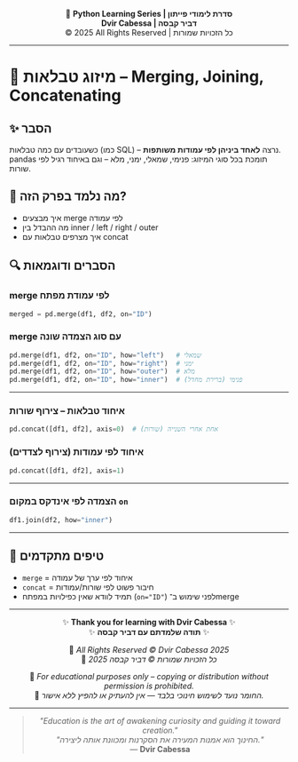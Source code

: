 <!-- DC_HEADER_START -->
<div align="center">

🐍 **Python Learning Series | סדרת לימודי פייתון**  
**Dvir Cabessa | דביר קבסה**  
© 2025 All Rights Reserved | כל הזכויות שמורות

</div>

---
<!-- DC_HEADER_END -->

# 📘 מיזוג טבלאות – Merging, Joining, Concatenating

## ✨ הסבר

כשעובדים עם כמה טבלאות (כמו SQL) – נרצה **לאחד ביניהן לפי עמודות משותפות**.  
pandas תומכת בכל סוגי המיזוג: פנימי, שמאלי, ימני, מלא – וגם באיחוד רגיל לפי שורות.

## 🧠 מה נלמד בפרק הזה?
- איך מבצעים merge לפי עמודה
- מה ההבדל בין inner / left / right / outer
- איך מצרפים טבלאות עם concat

## 🔍 הסברים ודוגמאות

### merge לפי עמודת מפתח
```python
merged = pd.merge(df1, df2, on="ID")
```

### merge עם סוג הצמדה שונה
```python
pd.merge(df1, df2, on="ID", how="left")   # שמאלי
pd.merge(df1, df2, on="ID", how="right")  # ימני
pd.merge(df1, df2, on="ID", how="outer")  # מלא
pd.merge(df1, df2, on="ID", how="inner")  # פנימי (ברירת מחדל)
```

---

### איחוד טבלאות – צירוף שורות
```python
pd.concat([df1, df2], axis=0)  # אחת אחרי השנייה (שורות)
```

### איחוד לפי עמודות (צירוף לצדדים)
```python
pd.concat([df1, df2], axis=1)
```

---

### הצמדה לפי אינדקס במקום `on`
```python
df1.join(df2, how="inner")
```

---

## 💬 טיפים מתקדמים

* `merge` = איחוד לפי ערך של עמודה  
* `concat` = חיבור פשוט לפי שורות/עמודות  
* תמיד לוודא שאין כפילויות במפתח (`on="ID"`) לפני שימוש ב־merge

<!-- DC_FOOTER_START -->
---

<div align="center">

✨ **Thank you for learning with Dvir Cabessa** ✨  
✨ **תודה שלמדתם עם דביר קבסה** ✨  

📘 *All Rights Reserved © Dvir Cabessa 2025*  
📘 *כל הזכויות שמורות © דביר קבסה 2025*  

🔗 *For educational purposes only – copying or distribution without permission is prohibited.*  
🔗 *החומר נועד לשימוש חינוכי בלבד — אין להעתיק או להפיץ ללא אישור.*

---

> _"Education is the art of awakening curiosity and guiding it toward creation."_  
> _"החינוך הוא אמנות המעירה את הסקרנות ומכוונת אותה ליצירה."_  
> — **Dvir Cabessa**

</div>
<!-- DC_FOOTER_END -->

